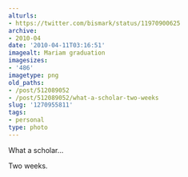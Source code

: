 ```yaml
---
alturls:
- https://twitter.com/bismark/status/11970900625
archive:
- 2010-04
date: '2010-04-11T03:16:51'
imagealt: Mariam graduation
imagesizes:
- '486'
imagetype: png
old_paths:
- /post/512089052
- /post/512089052/what-a-scholar-two-weeks
slug: '1270955811'
tags:
- personal
type: photo
---
```


What a scholar...

Two weeks.

